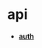 <!-- generated by markdown-notes-tree -->

# api

<!-- optional markdown-notes-tree directory description starts here -->

<!-- optional markdown-notes-tree directory description ends here -->

- [**auth**](auth)
